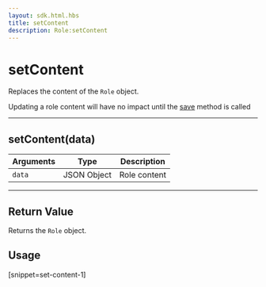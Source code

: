 ```yaml
---
layout: sdk.html.hbs
title: setContent
description: Role:setContent
---
```

  

# setContent
Replaces the content of the `Role` object.

<div class="alert alert-info">
Updating a role content will have no impact until the <a href="{{ site_base_path }}sdk-reference/js/5/role/save">save</a> method is called
</div>

---

## setContent(data)

| Arguments | Type | Description |
|---------------|---------|----------------------------------------|
| ``data`` | JSON Object | Role content |

---

## Return Value

Returns the `Role` object.

## Usage

[snippet=set-content-1]
